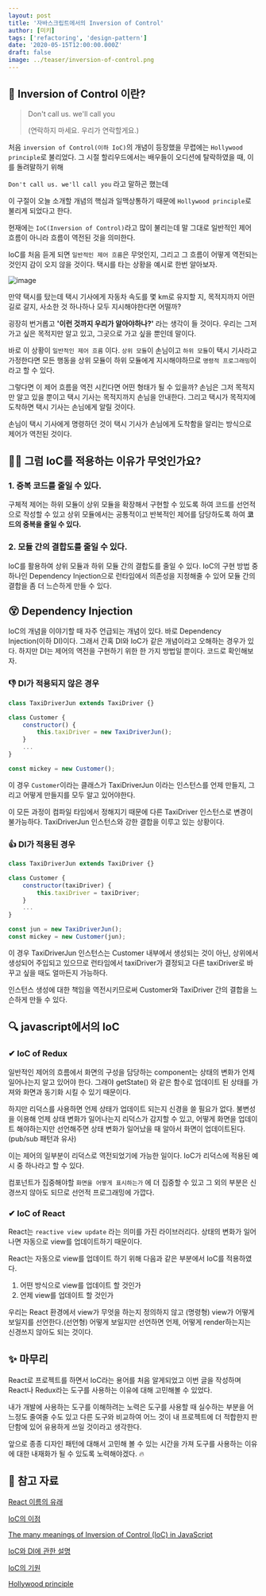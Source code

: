 ```yaml
---
layout: post
title: '자바스크립트에서의 Inversion of Control'
author: [미키]
tags: ['refactoring', 'design-pattern']
date: '2020-05-15T12:00:00.000Z'
draft: false
image: ../teaser/inversion-of-control.png
---
```


## 🎁 Inversion of Control 이란?

> Don't call us. we'll call you
>
> (연락하지 마세요. 우리가 연락할게요.)

처음 `inversion of Control(이하 IoC)`의 개념이 등장했을 무렵에는 `Hollywood principle`로 불리었다.
그 시절 할리우드에서는 배우들이 오디션에 탈락하였을 때, 이를 돌려말하기 위해

`Don't call us. we'll call you` 라고 말하곤 했는데

이 구절이 오늘 소개할 개념의 핵심과 일맥상통하기 때문에 `Hollywood principle`로 불리게 되었다고 한다.

현재에는 `IoC(Inversion of Control)`라고 많이 불리는데
말 그대로 일반적인 제어 흐름이 아니라 흐름이 역전된 것을 의미한다.

IoC를 처음 듣게 되면 `일반적인 제어 흐름`은 무엇인지,
그리고 그 흐름이 어떻게 역전되는 것인지 감이 오지 않을 것이다.
택시를 타는 상황을 예시로 한번 알아보자.

![image](https://user-images.githubusercontent.com/48755175/118286801-cf2d8000-b50d-11eb-806e-95a5e85bd01c.png)

만약 택시를 탔는데 택시 기사에게 자동차 속도를 몇 km로 유지할 지,
목적지까지 어떤 길로 갈지, 사소한 것 하나하나 모두 지시해야한다면 어떨까?

굉장히 번거롭고 **'이런 것까지 우리가 알아야하나?'** 라는 생각이 들 것이다. 우리는 그저 가고 싶은 목적지만 알고 있고, 그곳으로 가고 싶을 뿐인데 말이다.

바로 이 상황이 `일반적인 제어 흐름` 이다.
`상위 모듈`이 손님이고 `하위 모듈`이 택시 기사라고 가정한다면
모든 행동을 상위 모듈이 하위 모듈에게 지시해야하므로 `명령적 프로그래밍`이라고 할 수 있다.

그렇다면 이 제어 흐름을 역전 시킨다면 어떤 형태가 될 수 있을까?
손님은 그저 목적지만 알고 있을 뿐이고 택시 기사는 목적지까지 손님을 안내한다.
그리고 택시가 목적지에 도착하면 택시 기사는 손님에게 알릴 것이다.

손님이 택시 기사에게 명령하던 것이 택시 기사가 손님에게 도착함을 알리는 방식으로 제어가 역전된 것이다.

## 🙋‍♂️ 그럼 IoC를 적용하는 이유가 무엇인가요?

### 1. 중복 코드를 줄일 수 있다.

구체적 제어는 하위 모듈이 상위 모듈을 확장해서 구현할 수 있도록 하여 코드를 선언적으로 작성할 수 있고
상위 모듈에서는 공통적이고 반복적인 제어를 담당하도록 하여 **코드의 중복을 줄일 수 있다.**

### 2. 모듈 간의 결합도를 줄일 수 있다.

IoC를 활용하여 상위 모듈과 하위 모듈 간의 결합도를 줄일 수 있다.
IoC의 구현 방법 중 하나인 Dependency Injection으로 런타임에서 의존성을 지정해줄 수 있어 모듈 간의 결합을 좀 더 느슨하게 만들 수 있다.

## 😵 Dependency Injection

IoC의 개념을 이야기할 때 자주 언급되는 개념이 있다.
바로 Dependency Injection(이하 DI)이다.
그래서 간혹 DI와 IoC가 같은 개념이라고 오해하는 경우가 있다.
하지만 DI는 제어의 역전을 구현하기 위한 한 가지 방법일 뿐이다.
코드로 확인해보자.

### 👎 DI가 적용되지 않은 경우

```js
class TaxiDriverJun extends TaxiDriver {}

class Customer {
	constructor() {
        this.taxiDriver = new TaxiDriverJun();
	}
    ...
}

const mickey = new Customer();
```

이 경우 `Customer`이라는 클래스가 TaxiDriverJun 이라는 인스턴스를 언제 만들지, 그리고 어떻게 만들지를 모두 알고 있어야한다.

이 모든 과정이 컴파일 타임에서 정해지기 때문에 다른 TaxiDriver 인스턴스로 변경이 불가능하다. TaxiDriverJun 인스턴스와 강한 결합을 이루고 있는 상황이다.

### 👍 DI가 적용된 경우

```js
class TaxiDriverJun extends TaxiDriver {}

class Customer {
	constructor(taxiDriver) {
        this.taxiDriver = taxiDriver;
	}
    ...
}

const jun = new TaxiDriverJun();
const mickey = new Customer(jun);
```

이 경우 TaxiDriverJun 인스턴스는 Customer 내부에서 생성되는 것이 아닌, 상위에서 생성되어 주입되고 있으므로 런타임에서 taxiDriver가 결정되고 다른 taxiDriver로 바꾸고 싶을 때도 얼마든지 가능하다.

인스턴스 생성에 대한 책임을 역전시키므로써 Customer와 TaxiDriver 간의 결합을 느슨하게 만들 수 있다.

## 🔍 javascript에서의 IoC

### ✔ IoC of Redux

일반적인 제어의 흐름에서 화면의 구성을 담당하는 component는 상태의 변화가 언제 일어나는지 알고 있어야 한다. 그래야 getState() 와 같은 함수로 업데이트 된 상태를 가져와 화면과 동기화 시킬 수 있기 때문이다.

하지만 리덕스를 사용하면 언제 상태가 업데이트 되는지 신경을 쓸 필요가 없다. 불변성을 이용해 언제 상태 변화가 일어나는지 리덕스가 감지할 수 있고, 어떻게 화면을 업데이트 해야하는지만 선언해주면 상태 변화가 일어났을 때 알아서 화면이 업데이트된다. (pub/sub 패턴과 유사)

이는 제어의 일부분이 리덕스로 역전되었기에 가능한 일이다.
IoC가 리덕스에 적용된 예시 중 하나라고 할 수 있다.

컴포넌트가 집중해야할 `화면을 어떻게 표시하는가` 에 더 집중할 수 있고 그 외의 부분은 신경쓰지 않아도 되므로 선언적 프로그래밍에 가깝다.

### ✔ IoC of React

React는 `reactive view update` 라는 의미를 가진 라이브러리다.
상태의 변화가 일어나면 자동으로 view를 업데이트하기 때문이다.

React는 자동으로 view를 업데이트 하기 위해 다음과 같은 부분에서 IoC를 적용하였다.

1. 어떤 방식으로 view를 업데이트 할 것인가
2. 언제 view를 업데이트 할 것인가

우리는 React 환경에서
view가 무엇을 하는지 정의하지 않고 (명령형)
view가 어떻게 보일지를 선언한다.(선언형)
어떻게 보일지만 선언하면 언제, 어떻게 render하는지는 신경쓰지 않아도 되는 것이다.

## ✨ 마무리

React로 프로젝트를 하면서 IoC라는 용어를 처음 알게되었고
이번 글을 작성하며 React나 Redux라는 도구를 사용하는 이유에 대해 고민해볼 수 있었다.

내가 개발에 사용하는 도구를 이해하려는 노력은
도구를 사용할 때 실수하는 부분을 어느정도 줄여줄 수도 있고
다른 도구와 비교하여 어느 것이 내 프로젝트에 더 적합한지 판단함에 있어
유용하게 쓰일 것이라고 생각한다.

앞으로 종종 디자인 패턴에 대해서 고민해 볼 수 있는 시간을 가져
도구를 사용하는 이유에 대한 내재화가 될 수 있도록 노력해야겠다. 🔥

## 📜 참고 자료

[React 이름의 유래](https://www.freecodecamp.org/news/yes-react-is-taking-over-front-end-development-the-question-is-why-40837af8ab76/)

[IoC의 이점](https://cydin.tistory.com/6)

[The many meanings of Inversion of Control (IoC) in JavaScript](https://www.youtube.com/watch?v=grF-BVK1vzM)

[IoC와 DI에 관한 설명](https://www.baeldung.com/inversion-control-and-dependency-injection-in-spring)

[IoC의 기원](https://johngrib.github.io/wiki/inversion-of-control/)

[Hollywood principle](https://johngrib.github.io/wiki/hollywood-principle/)
